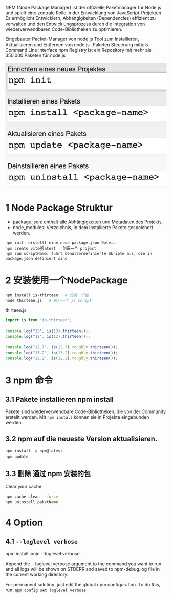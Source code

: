 
NPM (Node Package Manager) ist der offizielle Paketmanager für Node.js und spielt eine zentrale Rolle in der Entwicklung von JavaScript-Projekten. Es ermöglicht Entwicklern, Abhängigkeiten (Dependencies) effizient zu verwalten und den Entwicklungsprozess durch die Integration von wiederverwendbaren Code-Bibliotheken zu optimieren.

Eingebauter Packet-Manager von node.js
Tool zum Installieren, Aktualisieren und Entfernen von node.js- Paketen
Steuerung mittels Command Line Interface npm Registry ist ein Repository mit mehr als 350.000 Paketen für node.js

![](image/Pasted%20image%2020241030151148.png)


# 1 Node Package Struktur 

- package.json: enthält alle Abhängigkeiten und Metadaten des Projekts.
- node_modules: Verzeichnis, in dem installierte Pakete gespeichert werden.

```
npm init: erstellt eine neue package.json Datei.
npm create vite@latest : 创造一个 project 
npm run scriptName: führt benutzerdefinierte Skripte aus, die in package.json definiert sind
```


# 2 安装使用一个NodePackage 

```sh
npm install is-thirteen   # 安装一个包
node thirteen.js   # 执行一个 js script 
```

thirteen.js
```js
import is from 'is-thirteen';

console.log("13", is(13).thirteen());
console.log("12", is(12).thirteen());

console.log("12.7", is(12.7).roughly.thirteen());
console.log("13.2", is(13.2).roughly.thirteen());
console.log("12.2", is(12.2).roughly.thirteen());
```

# 3 npm 命令

## 3.1 Pakete installieren npm install

Pakete sind wiederverwendbare Code-Bibliotheken, die von der Community erstellt werden.
Mit `npm install` können sie in Projekte eingebunden werden.


## 3.2 npm auf die neueste Version aktualisieren.

```bash
npm install -g npm@latest
npm update
```


## 3.3 删除 通过 npm 安装的包

Clear your cache:

```bash
npm cache clean --force
npm uninstall paketName
```


# 4 Option


## 4.1 `--loglevel verbose`

npm install ionic --loglevel verbose

Append the --loglevel verbose argument to the command you want to run and all logs will be shown on STDERR and saved to npm-debug.log file in the current working directory.

For permanent solution, just edit the global npm configuration. To do this, run:
`npm config set loglevel verbose`



